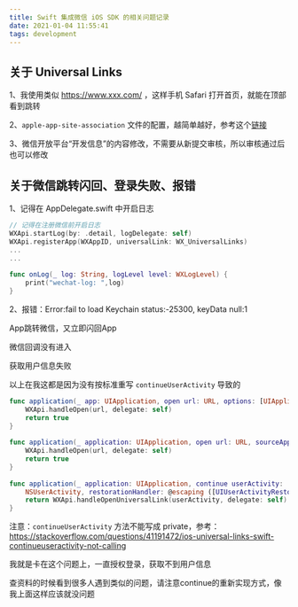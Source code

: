 ```yaml
---
title: Swift 集成微信 iOS SDK 的相关问题记录
date: 2021-01-04 11:55:41
tags: development
---
```


## 关于 Universal Links

1、我使用类似 https://www.xxx.com/ ，这样手机 Safari 打开首页，就能在顶部看到跳转

2、`apple-app-site-association` 文件的配置，越简单越好，参考这个[链接](https://blog.csdn.net/peng_up/article/details/103894818)

3、微信开放平台“开发信息”的内容修改，不需要从新提交审核，所以审核通过后也可以修改

 
## 关于微信跳转闪回、登录失败、报错

1、记得在 AppDelegate.swift 中开启日志

```swift
// 记得在注册微信前开启日志
WXApi.startLog(by: .detail, logDelegate: self)
WXApi.registerApp(WXAppID, universalLink: WX_UniversalLinks)
...
...
 
func onLog(_ log: String, logLevel level: WXLogLevel) {
    print("wechat-log: ",log)
}
```

2、报错：Error:fail to load Keychain status:-25300, keyData null:1

App跳转微信，又立即闪回App

微信回调没有进入

获取用户信息失败

以上在我这都是因为没有按标准重写 `continueUserActivity` 导致的

```swift
func application(_ app: UIApplication, open url: URL, options: [UIApplication.OpenURLOptionsKey: Any] = [:]) -> Bool {
    WXApi.handleOpen(url, delegate: self)
    return true
}
    
func application(_ application: UIApplication, open url: URL, sourceApplication: String?, annotation: Any) -> Bool {
    WXApi.handleOpen(url, delegate: self)
    return true
}
    
func application(_ application: UIApplication, continue userActivity:
    NSUserActivity, restorationHandler: @escaping ([UIUserActivityRestoring]?) -> Void) -> Bool {
    return WXApi.handleOpenUniversalLink(userActivity, delegate: self)
}
```

注意：`continueUserActivity` 方法不能写成 private，参考：https://stackoverflow.com/questions/41191472/ios-universal-links-swift-continueuseractivity-not-calling

我就是卡在这个问题上，一直授权登录，获取不到用户信息

查资料的时候看到很多人遇到类似的问题，请注意continue的重新实现方式，像我上面这样应该就没问题
